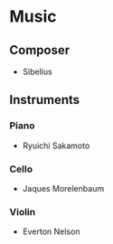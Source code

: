 # Music #

## Composer ##

- Sibelius

## Instruments ##

### Piano ###

*   Ryuichi Sakamoto

### Cello ###

*   Jaques Morelenbaum

### Violin ###

*   Everton Nelson
